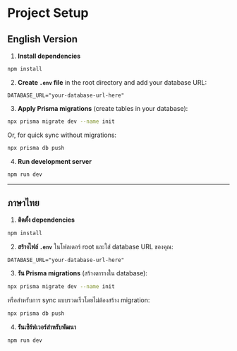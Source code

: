 # Project Setup

## English Version

1. **Install dependencies**
```bash
npm install
```

2. **Create `.env` file** in the root directory and add your database URL:
```env
DATABASE_URL="your-database-url-here"
```

3. **Apply Prisma migrations** (create tables in your database):
```bash
npx prisma migrate dev --name init
```
Or, for quick sync without migrations:
```bash
npx prisma db push
```

4. **Run development server**
```bash
npm run dev
```

---

## ภาษาไทย

1. **ติดตั้ง dependencies**
```bash
npm install
```

2. **สร้างไฟล์ `.env`** ในโฟลเดอร์ root และใส่ database URL ของคุณ:
```env
DATABASE_URL="your-database-url-here"
```

3. **รัน Prisma migrations** (สร้างตารางใน database):
```bash
npx prisma migrate dev --name init
```
หรือสำหรับการ sync แบบรวดเร็วโดยไม่ต้องสร้าง migration:
```bash
npx prisma db push
```

4. **รันเซิร์ฟเวอร์สำหรับพัฒนา**
```bash
npm run dev
```

